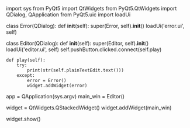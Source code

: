 import sys
from PyQt5 import QtWidgets
from PyQt5.QtWidgets import QDialog, QApplication
from PyQt5.uic import loadUi

class Error(QDialog):
    def __init__(self):
        super(Error, self).__init__()
        loadUi('error.ui', self)

class Editor(QDialog):
    def __init__(self):
        super(Editor, self).__init__()
        loadUi('editor.ui', self)
        self.pushButton.clicked.connect(self.play)

    def play(self):
        try:
            print(str(self.plainTextEdit.text()))
        except:
            error = Error()
            widget.addWidget(error)


app = QApplication(sys.argv)
main_win = Editor()

widget = QtWidgets.QStackedWidget()
widget.addWidget(main_win)

widget.show()
